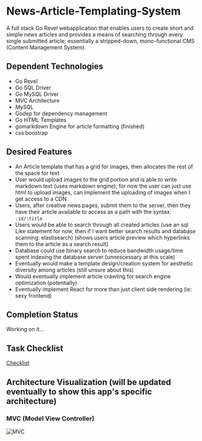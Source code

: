 # News-Article-Templating-System 

A full stack Go Revel webapplication that enables users to create short and simple news articles and provides a means of searching through every single submitted article; essentially a stripped-down, mono-functional CMS (Content Management System).

## Dependent Technologies

- Go Revel 
- Go SQL Driver
- Go MySQL Driver
- MVC Architecture
- MySQL
- Godep for dependency management
- Go HTML Templates 
- gomarkdown Engine for article formatting (finished)
- css boostrap

## Desired Features

- An Article template that has a grid for images, then allocates the rest of the space for text
- User would upload images to the grid portion and is able to write markdown text (uses markdown engine); for now the user can just use html to upload images, can implement the uploading of images when I get access to a CDN
- Users, after creative news pages, submit them to the server, then they have their article available to access as a path with the syntax: `:id/:title`
- Users would be able to search through all created articles (use an sql Like statement for now, then if I want better search results and database scanning: elastisearch) (shows users article preview which hyperlinks them to the article as a search result)
- Database could use binary search to reduce bandwidth usage/time spent indexing the database server (unnescessary at this scale)
- Eventually would make a template design/creation system for aesthetic diversity among articles (still unsure about this)
- Would eventually implement article crawling for search engine optimization (potentially)
- Eventually implement React for more than just client side rendering (ie: sexy frontend)

## Completion Status

Working on it...

## Task Checklist

[Checklist](checklist.md)

## Architecture Visualization (will be updated eventually to show this app's specific architecture)

### MVC (Model View Controller)

![MVC](https://upload.wikimedia.org/wikipedia/commons/thumb/a/a0/MVC-Process.svg/500px-MVC-Process.svg.png)
